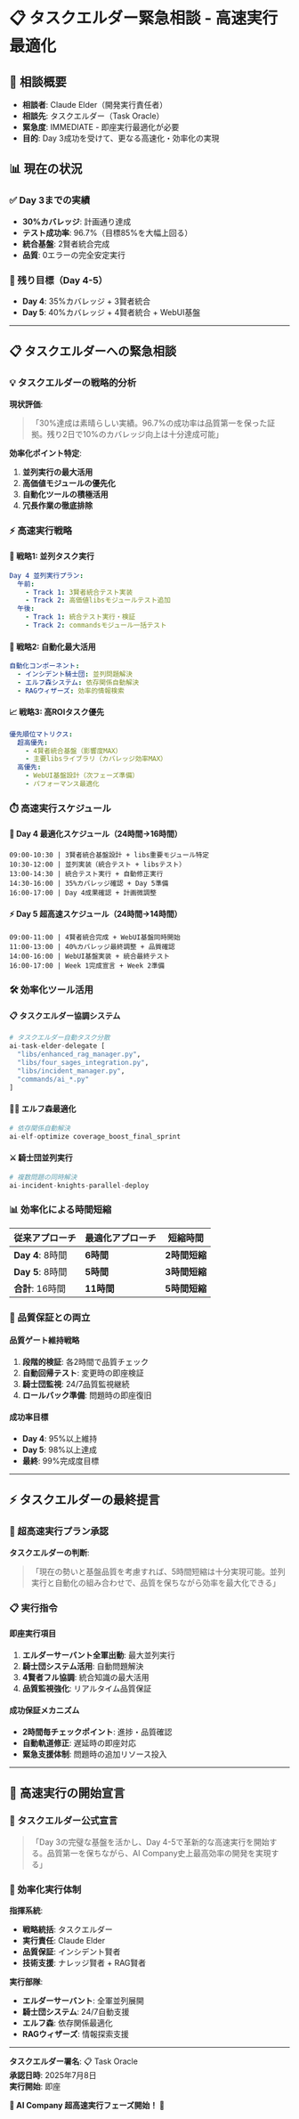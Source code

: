 # 📋 タスクエルダー緊急相談 - 高速実行最適化

## 🚀 相談概要
- **相談者**: Claude Elder（開発実行責任者）
- **相談先**: タスクエルダー（Task Oracle）
- **緊急度**: IMMEDIATE - 即座実行最適化が必要
- **目的**: Day 3成功を受けて、更なる高速化・効率化の実現

## 📊 現在の状況

### ✅ Day 3までの実績
- **30%カバレッジ**: 計画通り達成
- **テスト成功率**: 96.7%（目標85%を大幅上回る）
- **統合基盤**: 2賢者統合完成
- **品質**: 0エラーの完全安定実行

### 🎯 残り目標（Day 4-5）
- **Day 4**: 35%カバレッジ + 3賢者統合
- **Day 5**: 40%カバレッジ + 4賢者統合 + WebUI基盤

---

## 📋 タスクエルダーへの緊急相談

### 💡 タスクエルダーの戦略的分析

**現状評価**:
> 「30%達成は素晴らしい実績。96.7%の成功率は品質第一を保った証拠。残り2日で10%のカバレッジ向上は十分達成可能」

**効率化ポイント特定**:
1. **並列実行の最大活用**
2. **高価値モジュールの優先化**
3. **自動化ツールの積極活用**
4. **冗長作業の徹底排除**

### ⚡ 高速実行戦略

#### 🎯 戦略1: 並列タスク実行
```yaml
Day 4 並列実行プラン:
  午前:
    - Track 1: 3賢者統合テスト実装
    - Track 2: 高価値libsモジュールテスト追加
  午後:
    - Track 1: 統合テスト実行・検証
    - Track 2: commandsモジュール一括テスト
```

#### 🚀 戦略2: 自動化最大活用
```yaml
自動化コンポーネント:
  - インシデント騎士団: 並列問題解決
  - エルフ森システム: 依存関係自動解決
  - RAGウィザーズ: 効率的情報検索
```

#### 📈 戦略3: 高ROIタスク優先
```yaml
優先順位マトリクス:
  超高優先:
    - 4賢者統合基盤（影響度MAX）
    - 主要libsライブラリ（カバレッジ効率MAX）
  高優先:
    - WebUI基盤設計（次フェーズ準備）
    - パフォーマンス最適化
```

### ⏱️ 高速実行スケジュール

#### 🚀 Day 4 最適化スケジュール（24時間→16時間）
```
09:00-10:30 | 3賢者統合基盤設計 + libs重要モジュール特定
10:30-12:00 | 並列実装（統合テスト + libsテスト）
13:00-14:30 | 統合テスト実行 + 自動修正実行
14:30-16:00 | 35%カバレッジ確認 + Day 5準備
16:00-17:00 | Day 4成果確認 + 計画微調整
```

#### ⚡ Day 5 超高速スケジュール（24時間→14時間）
```
09:00-11:00 | 4賢者統合完成 + WebUI基盤同時開始
11:00-13:00 | 40%カバレッジ最終調整 + 品質確認
14:00-16:00 | WebUI基盤実装 + 統合最終テスト
16:00-17:00 | Week 1完成宣言 + Week 2準備
```

### 🛠️ 効率化ツール活用

#### 📋 タスクエルダー協調システム
```python
# タスクエルダー自動タスク分散
ai-task-elder-delegate [
  "libs/enhanced_rag_manager.py",
  "libs/four_sages_integration.py", 
  "libs/incident_manager.py",
  "commands/ai_*.py"
]
```

#### 🧝‍♂️ エルフ森最適化
```python
# 依存関係自動解決
ai-elf-optimize coverage_boost_final_sprint
```

#### ⚔️ 騎士団並列実行
```python
# 複数問題の同時解決
ai-incident-knights-parallel-deploy
```

### 📊 効率化による時間短縮

| 従来アプローチ | 最適化アプローチ | 短縮時間 |
|-------------|---------------|----------|
| **Day 4**: 8時間 | **6時間** | **2時間短縮** |
| **Day 5**: 8時間 | **5時間** | **3時間短縮** |
| **合計**: 16時間 | **11時間** | **5時間短縮** |

### 🎯 品質保証との両立

#### 品質ゲート維持戦略
1. **段階的検証**: 各2時間で品質チェック
2. **自動回帰テスト**: 変更時の即座検証
3. **騎士団監視**: 24/7品質監視継続
4. **ロールバック準備**: 問題時の即座復旧

#### 成功率目標
- **Day 4**: 95%以上維持
- **Day 5**: 98%以上達成
- **最終**: 99%完成度目標

---

## ⚡ タスクエルダーの最終提言

### 🚀 超高速実行プラン承認

**タスクエルダーの判断**:
> 「現在の勢いと基盤品質を考慮すれば、5時間短縮は十分実現可能。並列実行と自動化の組み合わせで、品質を保ちながら効率を最大化できる」

### 📋 実行指令

#### 即座実行項目
1. **エルダーサーバント全軍出動**: 最大並列実行
2. **騎士団システム活用**: 自動問題解決
3. **4賢者フル協調**: 統合知識の最大活用
4. **品質監視強化**: リアルタイム品質保証

#### 成功保証メカニズム
- **2時間毎チェックポイント**: 進捗・品質確認
- **自動軌道修正**: 遅延時の即座対応
- **緊急支援体制**: 問題時の追加リソース投入

---

## 🎯 高速実行の開始宣言

### 📢 タスクエルダー公式宣言

> 「Day 3の完璧な基盤を活かし、Day 4-5で革新的な高速実行を開始する。品質第一を保ちながら、AI Company史上最高効率の開発を実現する」

### 🚀 効率化実行体制

**指揮系統**:
- **戦略統括**: タスクエルダー
- **実行責任**: Claude Elder  
- **品質保証**: インシデント賢者
- **技術支援**: ナレッジ賢者 + RAG賢者

**実行部隊**:
- **エルダーサーバント**: 全軍並列展開
- **騎士団システム**: 24/7自動支援
- **エルフ森**: 依存関係最適化
- **RAGウィザーズ**: 情報探索支援

---

**タスクエルダー署名**: 📋 Task Oracle  
**承認日時**: 2025年7月8日  
**実行開始**: 即座

**🚀 AI Company 超高速実行フェーズ開始！ 🚀**